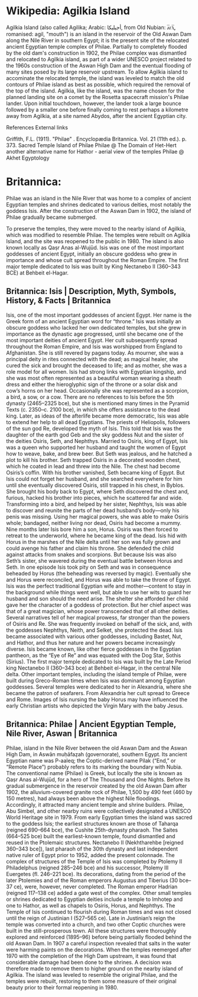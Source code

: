 
# Wikipedia: Agilkia Island
Agilkia Island (also called Agilika; Arabic: أجيليكا, from Old Nubian: ⲁ̅ⲅⲗ̅, romanised: agil, "mouth") is an island in the reservoir of the Old Aswan Dam along the Nile River in southern Egypt; it is the present site of the relocated ancient Egyptian temple complex of Philae. Partially to completely flooded by the old dam's construction in 1902, the Philae complex was dismantled and relocated to Agilkia island, as part of a wider UNESCO project related to the 1960s construction of the Aswan High Dam and the eventual flooding of many sites posed by its large reservoir upstream. To allow Agilkia island to accominate the relocated temple, the island was leveled to match the old contours of Philae island as best as possible, which required the removal of the top of the island.
Agilkia, like the island, was the name chosen for the planned landing site on a comet by the Rosetta spacecraft mission's Philae lander. Upon initial touchdown, however, the lander took a large bounce followed by a smaller one before finally coming to rest perhaps a kilometre away from Agilkia, at a site named Abydos, after the ancient Egyptian city.

References
External links

Griffith, F.L. (1911). "Philae" . Encyclopædia Britannica. Vol. 21 (11th ed.). p. 373.
Sacred Temple Island of Philae
Philae @ The Domain of Het-Hert another alternative name for Hathor - aerial view of the temples
Philae @ Akhet Egyptology
# Britannica:
Philae was an island in the Nile River that was home to a complex of ancient
Egyptian temples and shrines dedicated to various deities, most notably the
goddess Isis. After the construction of the Aswan Dam in 1902, the island of
Philae gradually became submerged.

To preserve the temples, they were moved to the nearby island of Agilkia,
which was modified to resemble Philae. The temples were rebuilt on Agilkia
Island, and the site was reopened to the public in 1980. The island is also
known locally as Qaṣr Anas al-Wujūd. Isis was one of the most important
goddesses of ancient Egypt, initially an obscure goddess who grew in
importance and whose cult spread throughout the Roman Empire. The first major
temple dedicated to Isis was built by King Nectanebo II (360–343 BCE) at
Behbeit el-Hagar.



## Britannica: Isis | Description, Myth, Symbols, History, & Facts | Britannica
Isis,  one of the most important goddesses of ancient Egypt. Her name is the Greek form of an ancient Egyptian word for “throne.”
Isis was initially an obscure goddess who lacked her own dedicated temples, but she grew in importance as the dynastic age progressed, until she became one of the most important deities of ancient Egypt. Her cult subsequently spread throughout the Roman Empire, and Isis was worshipped from England to Afghanistan. She is still revered by pagans today. As mourner, she was a principal deity in rites connected with the dead; as magical healer, she cured the sick and brought the deceased to life; and as mother, she was a role model for all women.
Isis had strong links with Egyptian kingship, and she was most often represented as a beautiful woman wearing a sheath dress and either the hieroglyphic sign of the throne or a solar disk and cow’s horns on her head. Occasionally she was represented as a scorpion, a bird, a sow, or a cow. There are no references to Isis before the 5th dynasty (2465–2325 bce), but she is mentioned many times in the Pyramid Texts (c. 2350–c. 2100 bce), in which she offers assistance to the dead king. Later, as ideas of the afterlife became more democratic, Isis was able to extend her help to all dead Egyptians.
The priests of Heliopolis, followers of the sun god Re, developed the myth of Isis. This told that Isis was the daughter of the earth god Geb and the sky goddess Nut and the sister of the deities Osiris, Seth, and Nephthys. Married to Osiris, king of Egypt, Isis was a queen who supported her husband and taught the women of Egypt how to weave, bake, and brew beer. But Seth was jealous, and he hatched a plot to kill his brother. Seth trapped Osiris in a decorated wooden chest, which he coated in lead and threw into the Nile. The chest had become Osiris’s coffin. With his brother vanished, Seth became king of Egypt. But Isis could not forget her husband, and she searched everywhere for him until she eventually discovered Osiris, still trapped in his chest, in Byblos. She brought his body back to Egypt, where Seth discovered the chest and, furious, hacked his brother into pieces, which he scattered far and wide. Transforming into a bird, and helped by her sister, Nephthys, Isis was able to discover and reunite the parts of her dead husband’s body—only his penis was missing. Using her magical powers, she was able to make Osiris whole; bandaged, neither living nor dead, Osiris had become a mummy. Nine months later Isis bore him a son, Horus. Osiris was then forced to retreat to the underworld, where he became king of the dead.
Isis hid with Horus in the marshes of the Nile delta until her son was fully grown and could avenge his father and claim his throne. She defended the child against attacks from snakes and scorpions. But because Isis was also Seth’s sister, she wavered during the eventual battle between Horus and Seth. In one episode Isis took pity on Seth and was in consequence beheaded by Horus (the beheading was reversed by magic). Eventually she and Horus were reconciled, and Horus was able to take the throne of Egypt.
Isis was the perfect traditional Egyptian wife and mother—content to stay in the background while things went well, but able to use her wits to guard her husband and son should the need arise. The shelter she afforded her child gave her the character of a goddess of protection. But her chief aspect was that of a great magician, whose power transcended that of all other deities. Several narratives tell of her magical prowess, far stronger than the powers of Osiris and Re. She was frequently invoked on behalf of the sick, and, with the goddesses Nephthys, Neith, and Selket, she protected the dead. Isis became associated with various other goddesses, including Bastet, Nut, and Hathor, and thus her nature and her powers became increasingly diverse. Isis became known, like other fierce goddesses in the Egyptian pantheon, as the “Eye of Re” and was equated with the Dog Star, Sothis (Sirius).
The first major temple dedicated to Isis was built by the Late Period king Nectanebo II (360–343 bce) at Behbeit el-Hagar, in the central Nile delta. Other important temples, including the island temple of Philae, were built during Greco-Roman times when Isis was dominant among Egyptian goddesses. Several temples were dedicated to her in Alexandria, where she became the patron of seafarers. From Alexandria her cult spread to Greece and Rome. Images of Isis nursing the baby Horus may have influenced the early Christian artists who depicted the Virgin Mary with the baby Jesus.

## Britannica: Philae | Ancient Egyptian Temple, Nile River, Aswan | Britannica
Philae,  island in the Nile River between the old Aswan Dam and the Aswan High Dam, in Aswān muḥāfaẓah (governorate), southern Egypt. Its ancient Egyptian name was P-aaleq; the Coptic-derived name Pilak (“End,” or “Remote Place”) probably refers to its marking the boundary with Nubia. The conventional name (Philae) is Greek, but locally the site is known as Qaṣr Anas al-Wujūd, for a hero of The Thousand and One Nights. Before its gradual submergence in the reservoir created by the old Aswan Dam after 1902, the alluvium-covered granite rock of Philae, 1,500 by 490 feet (460 by 150 metres), had always been above the highest Nile floodings. Accordingly, it attracted many ancient temple and shrine builders. Philae, Abu Simbel, and other nearby ruins were collectively designated a UNESCO World Heritage site in 1979.
From early Egyptian times the island was sacred to the goddess Isis; the earliest structures known are those of Taharqa (reigned 690–664 bce), the Cushite 25th-dynasty pharaoh. The Saites (664–525 bce) built the earliest-known temple, found dismantled and reused in the Ptolemaic structures. Nectanebo II (Nekhtharehbe [reigned 360–343 bce]), last pharaoh of the 30th dynasty and last independent native ruler of Egypt prior to 1952, added the present colonnade. The complex of structures of the Temple of Isis was completed by Ptolemy II Philadelphus (reigned 285–246 bce) and his successor, Ptolemy III Euergetes (fl. 246–221 bce). Its decorations, dating from the period of the later Ptolemies and of the Roman emperors Augustus and Tiberius (30 bce–37 ce), were, however, never completed. The Roman emperor Hadrian (reigned 117–138 ce) added a gate west of the complex. Other small temples or shrines dedicated to Egyptian deities include a temple to Imhotep and one to Hathor, as well as chapels to Osiris, Horus, and Nephthys.
The Temple of Isis continued to flourish during Roman times and was not closed until the reign of Justinian I (527–565 ce). Late in Justinian’s reign the temple was converted into a church, and two other Coptic churches were built in the still-prosperous town.
All these structures were thoroughly explored and reinforced (1895–96) before being partially flooded behind the old Aswan Dam. In 1907 a careful inspection revealed that salts in the water were harming paints on the decorations. When the temples reemerged after 1970 with the completion of the High Dam upstream, it was found that considerable damage had been done to the shrines. A decision was therefore made to remove them to higher ground on the nearby island of Agilkia. The island was leveled to resemble the original Philae, and the temples were rebuilt, restoring to them some measure of their original beauty prior to their formal reopening in 1980.
